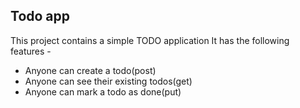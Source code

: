 ## Todo app

This project contains a simple TODO application
It has the following features - 

- Anyone can create a todo(post)
- Anyone can see their existing todos(get)
- Anyone can mark a todo as done(put)